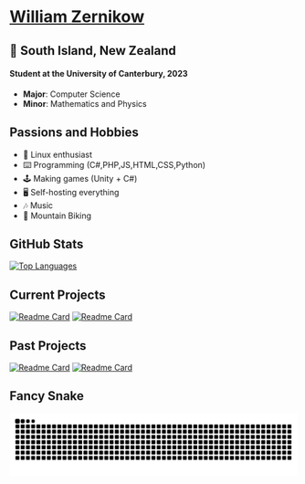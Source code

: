 <h1><a href="https://www.wzernikow.com/" target="_blank">William Zernikow</a></h1>
<h2>📍 South Island, New Zealand</h2>
<h4>Student at the University of Canterbury, 2023</h4>
<ul>
  <li><strong>Major</strong>: Computer Science</li>
  <li><strong>Minor</strong>: Mathematics and Physics</li>
</ul>

<h2>Passions and Hobbies</h2>
<ul>
  <li>🐧 Linux enthusiast</li>
  <li>⌨️ Programming (C#,PHP,JS,HTML,CSS,Python)</li>
  <li>🕹️ Making games (Unity + C#)</li>
  <li>🖥️ Self-hosting everything</li>
  <li>🎶 Music</li>
  <li>🚵 Mountain Biking</li>
</ul>

<h2>GitHub Stats</h2>

[![Top Languages](https://github-readme-stats.vercel.app/api/top-langs/?theme=github_dark&layout=compact&username=wzern&langs_count=8)](https://github.com/wzern?tab=repositories)

<h2>Current Projects</h2>

[![Readme Card](https://github-readme-stats.vercel.app/api/pin/?username=wzern&repo=weather-pi-project&theme=github_dark)](https://github.com/wzern/weather-pi-project)
[![Readme Card](https://github-readme-stats.vercel.app/api/pin/?username=wzern&repo=learning-react-js&theme=github_dark)](https://github.com/wzern/learning-react-js)

<h2>Past Projects</h2>

[![Readme Card](https://github-readme-stats.vercel.app/api/pin/?username=wzern&repo=12DGT-Maths-Game&theme=github_dark)](https://github.com/wzern/12DGT-Maths-Game)
[![Readme Card](https://github-readme-stats.vercel.app/api/pin/?username=wzern&repo=Retribution&theme=github_dark)](https://github.com/wzern/Retribution)

<h2>Fancy Snake</h2>
<img src="https://raw.githubusercontent.com/wzern/wzern/output/snake.svg" alt="Snake animation" />
